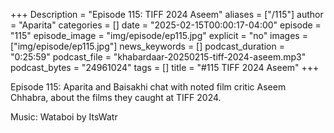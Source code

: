 +++
Description = "Episode 115: TIFF 2024 Aseem"
aliases = ["/115"]
author = "Aparita"
categories = []
date = "2025-02-15T00:00:17-04:00"
episode = "115"
episode_image = "img/episode/ep115.jpg"
explicit = "no"
images = ["img/episode/ep115.jpg"]
news_keywords = []
podcast_duration = "0:25:59"
podcast_file = "khabardaar-20250215-tiff-2024-aseem.mp3"
podcast_bytes = "24961024"
tags = []
title = "#115 TIFF 2024 Aseem"
+++

Episode 115: Aparita and Baisakhi chat with noted film critic Aseem Chhabra, about the films they caught at TIFF 2024.

Music: Wataboi by ItsWatr